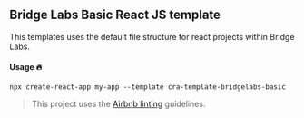 ## Bridge Labs Basic React JS template

This templates uses the default file structure for react projects within Bridge Labs.

#### Usage 🔥

```shell
npx create-react-app my-app --template cra-template-bridgelabs-basic
```

> This project uses the [Airbnb linting](https://www.npmjs.com/package/eslint-config-airbnb) guidelines.
